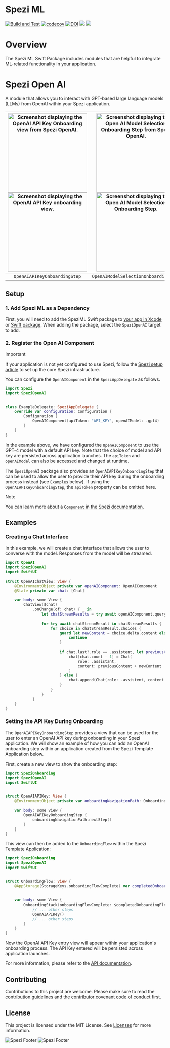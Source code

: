 <!--
                  
This source file is part of the Stanford Spezi open source project

SPDX-FileCopyrightText: 2023 Stanford University and the project authors (see CONTRIBUTORS.md)

SPDX-License-Identifier: MIT
             
-->

# Spezi ML

[![Build and Test](https://github.com/StanfordSpezi/SpeziML/actions/workflows/build-and-test.yml/badge.svg)](https://github.com/StanfordSpezi/SpeziML/actions/workflows/build-and-test.yml)
[![codecov](https://codecov.io/gh/StanfordSpezi/SpeziML/branch/main/graph/badge.svg?token=pptLyqtoNR)](https://codecov.io/gh/StanfordSpezi/SpeziML)
[![DOI](https://zenodo.org/badge/DOI/10.5281/zenodo.7954213.svg)](https://doi.org/10.5281/zenodo.7954213)
[![](https://img.shields.io/endpoint?url=https%3A%2F%2Fswiftpackageindex.com%2Fapi%2Fpackages%2FStanfordSpezi%2FSpeziML%2Fbadge%3Ftype%3Dswift-versions)](https://swiftpackageindex.com/StanfordSpezi/SpeziML)
[![](https://img.shields.io/endpoint?url=https%3A%2F%2Fswiftpackageindex.com%2Fapi%2Fpackages%2FStanfordSpezi%2FSpeziML%2Fbadge%3Ftype%3Dplatforms)](https://swiftpackageindex.com/StanfordSpezi/SpeziML)


# Overview

The Spezi ML Swift Package includes modules that are helpful to integrate ML-related functionality in your application.

# Spezi Open AI

A module that allows you to interact with GPT-based large language models (LLMs) from OpenAI within your Spezi application.

|<img src="Sources/SpeziOpenAI/SpeziOpenAI.docc/Resources/OpenAIAPIKeyOnboardingStep.png" width="250" alt="Screenshot displaying the OpenAI API Key Onboarding view from Spezi OpenAI." /> <img src="Sources/SpeziOpenAI/SpeziOpenAI.docc/Resources/OpenAIAPIKeyOnboardingStep~dark.png" width="250" alt="Screenshot displaying the OpenAI API Key onboarding view." />|<img src="Sources/SpeziOpenAI/SpeziOpenAI.docc/Resources/OpenAIModelSelectionOnboardingStep.png" width="250" alt="Screenshot displaying the Open AI Model Selection Onboarding Step from Spezi OpenAI." /> <img src="Sources/SpeziOpenAI/SpeziOpenAI.docc/Resources/OpenAIModelSelectionOnboardingStep~dark.png" width="250" alt="Screenshot displaying the Open AI Model Selection Onboarding Step." />|<img src="Sources/SpeziOpenAI/SpeziOpenAI.docc/Resources/ChatView.png" width="250" alt="Screenshot displaying the Chat View from Spezi OpenAI." /> <img src="Sources/SpeziOpenAI/SpeziOpenAI.docc/Resources/ChatView~dark.png" width="250" alt="Screenshot displaying the Chat View." />|
|:--:|:--:|:--:|
|`OpenAIAPIKeyOnboardingStep`|`OpenAIModelSelectionOnboardingStep`|`ChatView`|


## Setup

### 1. Add Spezi ML as a Dependency

First, you will need to add the SpeziML Swift package to
[your app in Xcode](https://developer.apple.com/documentation/xcode/adding-package-dependencies-to-your-app#) or
[Swift package](https://developer.apple.com/documentation/xcode/creating-a-standalone-swift-package-with-xcode#Add-a-dependency-on-another-Swift-package). When adding the package, select the `SpeziOpenAI` target to add.

### 2. Register the Open AI Component

> [!IMPORTANT]
> If your application is not yet configured to use Spezi, follow the [Spezi setup article](https://swiftpackageindex.com/stanfordspezi/spezi/documentation/spezi/initial-setup) to set up the core Spezi infrastructure.

You can configure the `OpenAIComponent` in the `SpeziAppDelegate` as follows.

```swift
import Spezi
import SpeziOpenAI


class ExampleDelegate: SpeziAppDelegate {
    override var configuration: Configuration {
        Configuration {
            OpenAIComponent(apiToken: "API_KEY", openAIModel: .gpt4)
        }
    }
}
```

In the example above, we have configured the `OpenAIComponent` to use the GPT-4 model with a default API key. Note that the choice of model and API key are persisted across application launches. The `apiToken` and `openAIModel` can also be accessed and changed at runtime. 

The `SpeziOpenAI` package also provides an `OpenAIAPIKeyOnboardingStep` that can be used to allow the user to provide their API key during the onboarding process instead (see `Examples` below). If using the `OpenAIAPIKeyOnboardingStep`, the `apiToken` property can be omitted here.

> [!NOTE]  
> You can learn more about a [`Component` in the Spezi documentation](https://swiftpackageindex.com/stanfordspezi/spezi/documentation/spezi/component).

## Examples

### Creating a Chat Interface

In this example, we will create a chat interface that allows the user to converse with the model. Responses from the model will be streamed.

```swift
import OpenAI
import SpeziOpenAI
import SwiftUI

struct OpenAIChatView: View {
    @EnvironmentObject private var openAIComponent: OpenAIComponent
    @State private var chat: [Chat]
    
    var body: some View {
        ChatView($chat)
            .onChange(of: chat) { _ in
                let chatStreamResults = try await openAIComponent.queryAPI(withChat: chat)
                
                for try await chatStreamResult in chatStreamResults {
                    for choice in chatStreamResult.choices {
                        guard let newContent = choice.delta.content else {
                            continue
                        }
                        
                        if chat.last?.role == .assistent, let previousContent = chat.last?.content {
                            chat[chat.count - 1] = Chat(
                                role: .assistant,
                                content: previousContent + newContent
                            )
                        } else {
                            chat.append(Chat(role: .assistent, content: newContent))
                        }
                    }
                }
            }
    }
}
```

### Setting the API Key During Onboarding

The `OpenAIAPIKeyOnboardingStep` provides a view that can be used for the user to enter an OpenAI API key during onboarding in your Spezi application. We will show an example of how you can add an OpenAI onboarding step within an application created from the Spezi Template Application below.

First, create a new view to show the onboarding step:

```swift
import SpeziOnboarding
import SpeziOpenAI
import SwiftUI


struct OpenAIAPIKey: View {
    @EnvironmentObject private var onboardingNavigationPath: OnboardingNavigationPath
    
    var body: some View {
        OpenAIAPIKeyOnboardingStep {
            onboardingNavigationPath.nextStep()
        }
    }
}
```

This view can then be added to the `OnboardingFlow` within the Spezi Template Application:

```swift
import SpeziOnboarding
import SpeziOpenAI
import SwiftUI


struct OnboardingFlow: View {
    @AppStorage(StorageKeys.onboardingFlowComplete) var completedOnboardingFlow = false
    
    
    var body: some View {
        OnboardingStack(onboardingFlowComplete: $completedOnboardingFlow) {
            // ... other steps
            OpenAIAPIKey()
            // ... other steps
        }
    }
}
```

Now the OpenAI API Key entry view will appear within your application's onboarding process. The API Key entered will be persisted across application launches.

For more information, please refer to the [API documentation](https://swiftpackageindex.com/StanfordSpezi/SpeziML/documentation).

## Contributing

Contributions to this project are welcome. Please make sure to read the [contribution guidelines](https://github.com/StanfordSpezi/.github/blob/main/CONTRIBUTING.md) and the [contributor covenant code of conduct](https://github.com/StanfordSpezi/.github/blob/main/CODE_OF_CONDUCT.md) first.


## License

This project is licensed under the MIT License. See [Licenses](https://github.com/StanfordSpezi/SpeziML/tree/main/LICENSES) for more information.

![Spezi Footer](https://raw.githubusercontent.com/StanfordSpezi/.github/main/assets/FooterLight.png#gh-light-mode-only)
![Spezi Footer](https://raw.githubusercontent.com/StanfordSpezi/.github/main/assets/FooterDark.png#gh-dark-mode-only)
